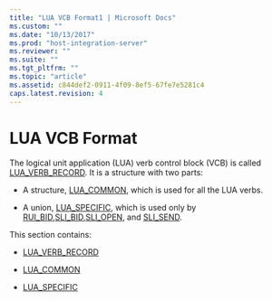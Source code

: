 ```yaml
---
title: "LUA VCB Format1 | Microsoft Docs"
ms.custom: ""
ms.date: "10/13/2017"
ms.prod: "host-integration-server"
ms.reviewer: ""
ms.suite: ""
ms.tgt_pltfrm: ""
ms.topic: "article"
ms.assetid: c844def2-0911-4f09-8ef5-67fe7e5281c4
caps.latest.revision: 4
---
```

# LUA VCB Format
The logical unit application (LUA) verb control block (VCB) is called [LUA_VERB_RECORD](../core/lua-verb-record.md). It is a structure with two parts:  
  
-   A structure, [LUA_COMMON](../core/lua-common.md), which is used for all the LUA verbs.  
  
-   A union, [LUA_SPECIFIC](../core/lua-specific.md), which is used only by [RUI_BID](../Topic/RUI_BID2.md),[SLI_BID](../Topic/SLI_BID1.md),[SLI_OPEN](../core/sli-open.md), and [SLI_SEND](../Topic/SLI_SEND1.md).  
  
 This section contains:  
  
-   [LUA_VERB_RECORD](../core/lua-verb-record.md)  
  
-   [LUA_COMMON](../core/lua-common.md)  
  
-   [LUA_SPECIFIC](../core/lua-specific.md)